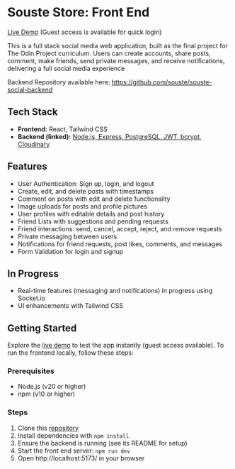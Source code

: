 # Souste Store: Front End

[Live Demo](https://souste-social.netlify.app/) (Guest access is available for quick login)

This is a full stack social media web application, built as the final project for The Odin Project curriculum. Users can create accounts, share posts, comment, make friends, send private messages, and receive notifications, delivering a full social media experience

Backend Repository available here: https://github.com/souste/souste-social-backend

## Tech Stack

- **Frontend:** React, Tailwind CSS
- **Backend (linked):** [Node.js, Express, PostgreSQL, JWT, bcrypt, Cloudinary](https://github.com/souste/souste-social-backend)

## Features

- User Authentication: Sign up, login, and logout
- Create, edit, and delete posts with timestamps
- Comment on posts with edit and delete functionality
- Image uploads for posts and profile pictures
- User profiles with editable details and post history
- Friend Lists with suggestions and pending requests
- Friend interactions: send, cancel, accept, reject, and remove requests
- Private messaging between users
- Notifications for friend requests, post likes, comments, and messages
- Form Validation for login and signup

## In Progress

- Real-time features (messaging and notifications) in progress using Socket.io
- UI enhancements with Tailwind CSS

## Getting Started

Explore the [live demo](https://souste-social.netlify.app/) to test the app instantly (guest access available). To run the frontend locally, follow these steps:

### Prerequisites

- Node.js (v20 or higher)
- npm (v10 or higher)

### Steps

1. Clone this [repository](https://github.com/souste/souste-social-frontend)
2. Install dependencies with `npm install`.
3. Ensure the backend is running (see its README for setup)
4. Start the front end server: `npm run dev`
5. Open http://localhost:5173/ in your browser
